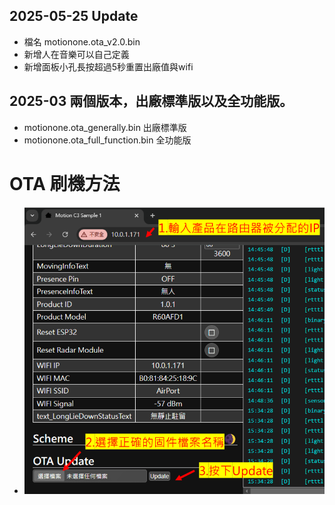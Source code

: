 ## 2025-05-25 Update
- 檔名  motionone.ota_v2.0.bin
- 新增人在音樂可以自己定義
- 新增面板小孔長按超過5秒重置出廠值與wifi

## 2025-03 兩個版本，出廠標準版以及全功能版。
- motionone.ota_generally.bin  出廠標準版
- motionone.ota_full_function.bin  全功能版
  
# OTA 刷機方法
- ![Mosquitto_broker](/wall_switch/image/ota.png)
